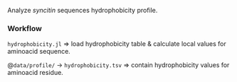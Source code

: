 Analyze _syncitin_ sequences hydrophobicity profile.

### Workflow

`hydrophobicity.jl` => load hydrophobicity table & calculate local values for aminoacid sequence.

@`data/profile/` -> `hydrophobicity.tsv` => contain hydrophobicity values for aminoacid residue.
